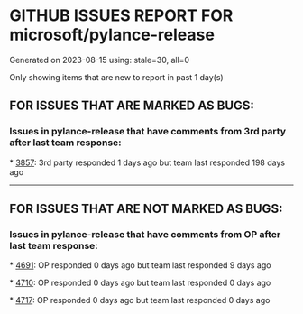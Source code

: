 
# GITHUB ISSUES REPORT FOR microsoft/pylance-release


Generated on 2023-08-15 using: stale=30, all=0


Only showing items that are new to report in past 1 day(s)


## FOR ISSUES THAT ARE MARKED AS BUGS:


### Issues in pylance-release that have comments from 3rd party after last team response:


\* [3857](https://github.com/microsoft/pylance-release/issues/3857 "`region` at the start of a normal comment triggers error about `endregion` being missing"): 3rd party responded 1 days ago but team last responded 198 days ago

---

## FOR ISSUES THAT ARE NOT MARKED AS BUGS:


### Issues in pylance-release that have comments from OP after last team response:


\* [4691](https://github.com/microsoft/pylance-release/issues/4691 "Support for declaring classes in try/except"): OP responded 0 days ago but team last responded 9 days ago

\* [4710](https://github.com/microsoft/pylance-release/issues/4710 "pylance say `fits` is a variable"): OP responded 0 days ago but team last responded 0 days ago

\* [4717](https://github.com/microsoft/pylance-release/issues/4717 "Unable to code"): OP responded 0 days ago but team last responded 0 days ago
